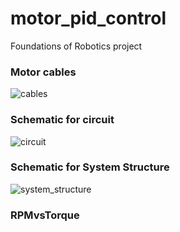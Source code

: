 # motor_pid_control
Foundations of Robotics project
### Motor cables
![cables](https://github.com/parisChatz/motor_pid_control/blob/master/cables.png "cables")
### Schematic for circuit
![circuit](https://github.com/parisChatz/motor_pid_control/blob/master/circuit_diagram.png "circuit")
### Schematic for System Structure
![system_structure](https://github.com/parisChatz/motor_pid_control/blob/master/system_structure.png "system_structure")
### RPMvsTorque 
